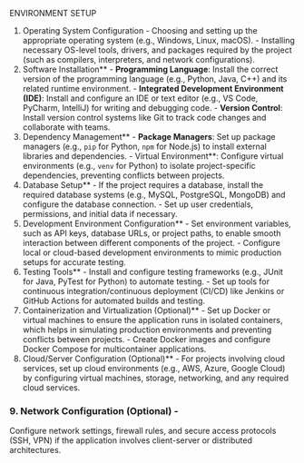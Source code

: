ENVIRONMENT SETUP 
1. Operating System Configuration - 
Choosing and setting up the appropriate operating system (e.g., 
Windows, Linux, macOS). - 
Installing necessary OS-level tools, drivers, and packages required by the 
project (such as compilers, interpreters, and network configurations). 
2. Software Installation** - 
**Programming Language**: Install the correct version of the 
programming language (e.g., Python, Java, C++) and its related runtime 
environment. - 
**Integrated Development Environment (IDE)**: Install and configure an 
IDE or text editor (e.g., VS Code, PyCharm, IntelliJ) for writing and debugging 
code. - 
**Version Control**: Install version control systems like Git to track code 
changes and collaborate with teams. 
3. Dependency Management** - 
**Package Managers**: Set up package managers (e.g., `pip` for Python, 
`npm` for Node.js) to install external libraries and dependencies. - 
Virtual Environment**: Configure virtual environments (e.g., `venv` for 
Python) to isolate project-specific dependencies, preventing conflicts between 
projects. 
4. Database Setup** - If the project requires a database, install the required database systems (e.g., 
MySQL, PostgreSQL, MongoDB) and configure the database connection. - Set up user credentials, permissions, and initial data if necessary. 
5. Development Environment Configuration** - Set environment variables, such as API keys, database URLs, or project paths, 
to enable smooth interaction between different components of the project. - Configure local or cloud-based development environments to mimic 
production setups for accurate testing. 
6. Testing Tools** - 
Install and configure testing frameworks (e.g., JUnit for Java, PyTest for 
Python) to automate testing. - 
Set up tools for continuous integration/continuous deployment (CI/CD) 
like Jenkins or GitHub Actions for automated builds and testing. 
7. Containerization and Virtualization (Optional)** - 
Set up Docker or virtual machines to ensure the application runs in 
isolated containers, which helps in simulating production environments and 
preventing conflicts between projects. - 
Create Docker images and configure Docker Compose for multicontainer 
applications. 
8. Cloud/Server Configuration (Optional)** - 
For projects involving cloud services, set up cloud environments (e.g., 
AWS, Azure, Google Cloud) by configuring virtual machines, storage, 
networking, and any required cloud services. 
### 9. **Network Configuration (Optional)** - 
Configure network settings, firewall rules, and secure access protocols 
(SSH, VPN) if the application involves client-server or distributed architectures. 

